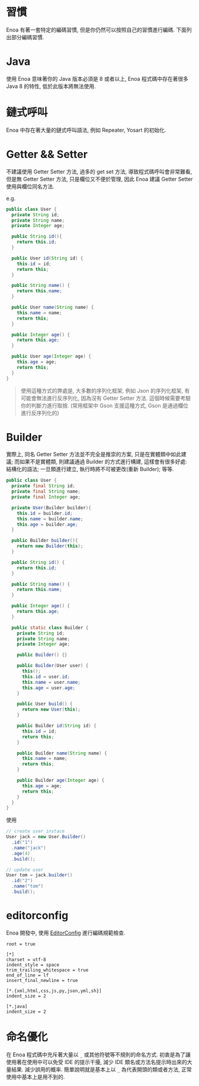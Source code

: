 
# 習慣

Enoa 有著一套特定的編碼習慣, 但是你仍然可以按照自己的習慣進行編碼. 下面列出部分編碼習慣.


#  Java

使用 Enoa 意味著你的 Java 版本必須是 8 或者以上, Enoa 程式碼中存在著很多 Java 8 的特性, 低於此版本將無法使用.

# 鏈式呼叫

Enoa 中存在著大量的鏈式呼叫語法, 例如 Repeater, Yosart 的初始化.

# Getter && Setter


不建議使用 Getter Setter 方法, 過多的 get set 方法, 導致程式碼呼叫會非常難看, 但是無 Getter Setter 方法, 只是欄位又不便於管理, 因此 Enoa 建議 Getter Setter 使用與欄位同名方法.

e.g.

```java
public class User {
  private String id;
  private String name;
  private Integer age;

  public String id(){
    return this.id;
  }

  public User id(String id) {
    this.id = id;
    return this;
  }

  public String name() {
    return this.name;
  }

  public User name(String name) {
    this.name = name;
    return this;
  }

  public Integer age() {
    return this.age;
  }

  public User age(Integer age) {
    this.age = age;
    return this;
  }
}
```


> 使用這種方式的弊處是, 大多數的序列化框架, 例如 Json 的序列化框架, 有可能會無法進行反序列化, 因為沒有 Getter Setter 方法. 這個時候需要考驗你的判斷力進行取捨. (常用框架中 Gson 支援這種方式, Gson 是通過欄位進行反序列化的)


# Builder


實際上, 同名 Getter Setter 方法並不完全是推崇的方案, 只是在實體類中如此建議; 而如果不是實體類, 則建議通過 Builder 的方式進行構建, 這樣會有很多好處: 結構化的語法; 一旦類進行建立, 執行時將不可被更改(重新 Builder); 等等.

```java
public class User {
  private final String id;
  private final String name;
  private final Integer age;

  private User(Builder builder){
    this.id = builder.id;
    this.name = builder.name;
    this.age = builder.age;
  }

  public Builder builder(){
    return new Builder(this);
  }

  public String id() {
    return this.id;
  }

  public String name() {
    return this.name;
  }

  public Integer age() {
    return this.age;
  }

  public static class Builder {
    private String id;
    private String name;
    private Integer age;

    public Builder() {}

    public Builder(User user) {
      this();
      this.id = user.id;
      this.name = user.name;
      this.age = user.age;
    }

    public User build() {
      return new User(this);
    }

    public Builder id(String id) {
      this.id = id;
      return this;
    }

    public Builder name(String name) {
      this.name = name;
      return this;
    }

    public Builder age(Integer age) {
      this.age = age;
      return this;
    }
  }
}
```

使用

```java
// create user instace
User jack = new User.Builder()
  .id("1")
  .name("jack")
  .age(4)
  .build();

// update user
User tom = jack.builder()
  .id("2")
  .name("tom")
  .build();
```

# editorconfig



Enoa 開發中, 使用 [EditorConfig](https://editorconfig.org/ "EditorConfig") 進行編碼規範檢查.

```text
root = true

[*]
charset = utf-8
indent_style = space
trim_trailing_whitespace = true
end_of_line = lf
insert_final_newline = true

[*.{xml,html,css,js,py,json,yml,sh}]
indent_size = 2

[*.java]
indent_size = 2
```


# 命名優化


在 Enoa 程式碼中充斥著大量以 `_` 或其他符號等不規則的命名方式. 初衷是為了讓使用著在使用中可以免受 IDE 的提示干擾, 減少 IDE 類名或方法名提示時出來的大量結果. 減少誤用的概率.
簡單說明就是基本上以 `_` 為代表開頭的類或者方法, 正常使用中基本上是用不到的.


